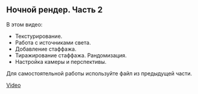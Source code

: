 ## Ночной рендер. Часть 2

В этом видео:

- Текстурирование.
- Работа с источниками света.
- Добавление стаффажа.
- Тиражирование стаффажа. Рандомизация.
- Настройка камеры и перспективы.

Для самостоятельной работы используйте файл из предыдущей части.

[Video](https://player.softculture.cc/embed/RHV/RHV_2.28.03_L3-2_Third_Day)
